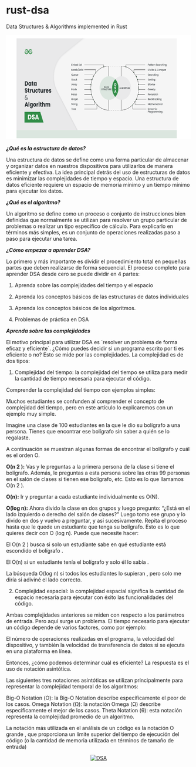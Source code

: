 # rust-dsa

Data Structures &amp; Algorithms implemented in Rust

<p align="center">
  <a href="https://www.geeksforgeeks.org/learn-data-structures-and-algorithms-dsa-tutorial/?ref=ds_lp" target="blank"><img src="https://github.com/mnsh4/rust-dsa/blob/main/docs/DSA-GeeksforGeeks.png" width="" alt="DSA" /></a>
</p>

***¿Qué es la estructura de datos?***

Una estructura de datos se define como una forma particular de almacenar y organizar datos en nuestros dispositivos para utilizarlos de manera eficiente y efectiva. La idea principal detrás del uso de estructuras de datos es minimizar las complejidades de tiempo y espacio. Una estructura de datos eficiente requiere un espacio de memoria mínimo y un tiempo mínimo para ejecutar los datos.

***¿Qué es el algoritmo?***

Un algoritmo se define como un proceso o conjunto de instrucciones bien definidas que normalmente se utilizan para resolver un grupo particular de problemas o realizar un tipo específico de cálculo. Para explicarlo en términos más simples, es un conjunto de operaciones realizadas paso a paso para ejecutar una tarea.

***¿Cómo empezar a aprender DSA?***

Lo primero y más importante es dividir el procedimiento total en pequeñas partes que deben realizarse de forma secuencial. El proceso completo para aprender DSA desde cero se puede dividir en 4 partes:

1. Aprenda sobre las complejidades del tiempo y el espacio

2. Aprenda los conceptos básicos de las estructuras de datos individuales

3. Aprenda los conceptos básicos de los algoritmos.

4. Problemas de práctica en DSA 

***Aprenda sobre las complejidades***

El motivo principal para utilizar DSA es ´resolver un problema de forma eficaz y eficiente´. ¿Cómo puedes decidir si un programa escrito por ti es eficiente o no? Esto se mide por las complejidades. La complejidad es de dos tipos:

1. Complejidad del tiempo: la complejidad del tiempo se utiliza para medir la cantidad de tiempo necesaria para ejecutar el código.

Comprender la complejidad del tiempo con ejemplos simples:

Muchos estudiantes se confunden al comprender el concepto de complejidad del tiempo, pero en este artículo lo explicaremos con un ejemplo muy simple.

Imagine una clase de 100 estudiantes en la que le dio su bolígrafo a una persona. Tienes que encontrar ese bolígrafo sin saber a quién se lo regalaste. 

A continuación se muestran algunas formas de encontrar el bolígrafo y cuál es el orden O.

**O(n 2 ):** Vas y le preguntas a la primera persona de la clase si tiene el bolígrafo. Además, le preguntas a esta persona sobre las otras 99 personas en el salón de clases si tienen ese bolígrafo, etc. Esto es lo que llamamos O(n 2 ). 

**O(n):** Ir y preguntar a cada estudiante individualmente es O(N). 

**O(log n):** Ahora divido la clase en dos grupos y luego pregunto: “¿Está en el lado izquierdo o derecho del salón de clases?” Luego tomo ese grupo y lo divido en dos y vuelvo a preguntar, y así sucesivamente. Repita el proceso hasta que le quede un estudiante que tenga su bolígrafo. Esto es lo que quieres decir con O (log n). 
Puede que necesite hacer:

El O(n 2 ) busca si solo un estudiante sabe en qué estudiante está escondido el bolígrafo . 

El O(n) si un estudiante tenía el bolígrafo y solo él lo sabía . 

La búsqueda O(log n) si todos los estudiantes lo supieran , pero solo me diría si adiviné el lado correcto. 

2. Complejidad espacial: la complejidad espacial significa la cantidad de espacio necesaria para ejecutar con éxito las funcionalidades del código. 

Ambas complejidades anteriores se miden con respecto a los parámetros de entrada. Pero aquí surge un problema. El tiempo necesario para ejecutar un código depende de varios factores, como por ejemplo: 

El número de operaciones realizadas en el programa, la velocidad del dispositivo, y también la velocidad de transferencia de datos si se ejecuta en una plataforma en línea. 

Entonces, ¿cómo podemos determinar cuál es eficiente? La respuesta es el uso de notación asintótica. 

Las siguientes tres notaciones asintóticas se utilizan principalmente para representar la complejidad temporal de los algoritmos:

Big-O Notation (Ο): la Big-O Notation describe específicamente el peor de los casos.
Omega Notation (Ω): la notación Omega (Ω) describe específicamente el mejor de los casos.
Theta Notation (θ): esta notación representa la complejidad promedio de un algoritmo.

La notación más utilizada en el análisis de un código es la notación O grande , que proporciona un límite superior del tiempo de ejecución del código (o la cantidad de memoria utilizada en términos de tamaño de entrada)

<p align="center">
  <a href="https://www.freecodecamp.org/news/all-you-need-to-know-about-big-o-notation-to-crack-your-next-coding-interview-9d575e7eec4/" target="blank"><img src="https://cdn-media-1.freecodecamp.org/images/1*KfZYFUT2OKfjekJlCeYvuQ.jpeg" width="" alt="DSA" /></a>
</p>